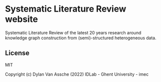 # Systematic Literature Review website

Systematic Literature Review of the latest 20 years research 
around knowledge graph construction from (semi)-structured heterogeneous data.

## License

MIT

Copyright (c) Dylan Van Assche (2022)
IDLab - Ghent University - imec
